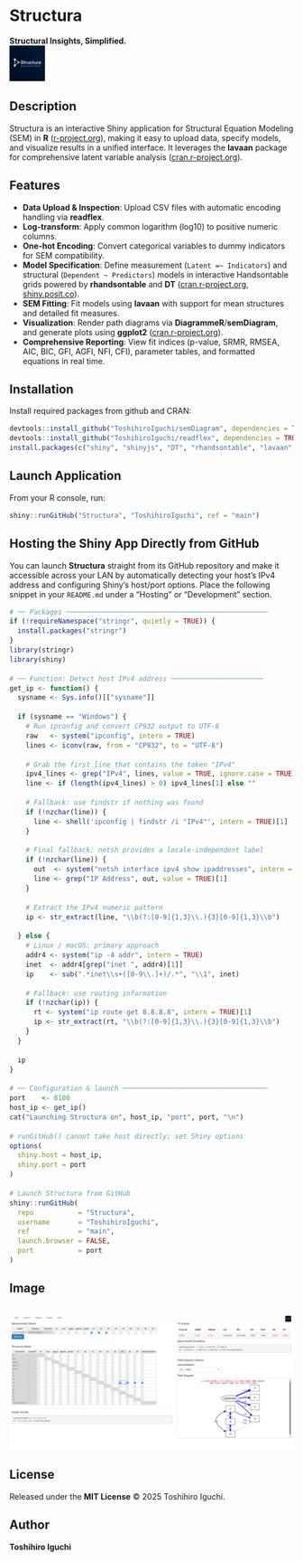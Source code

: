 
# Structura

**Structural Insights, Simplified.**
<br>
<img src="www/logo.png" width="12.5%" />

## Description

Structura is an interactive Shiny application for Structural Equation Modeling (SEM) in **R** ([r-project.org](https://www.r-project.org/?utm_source=chatgpt.com)), making it easy to upload data, specify models, and visualize results in a unified interface. It leverages the **lavaan** package for comprehensive latent variable analysis ([cran.r-project.org](https://cran.r-project.org/package%3Dlavaan?utm_source=chatgpt.com)).

## Features

* **Data Upload & Inspection**: Upload CSV files with automatic encoding handling via **readflex**.
* **Log-transform**: Apply common logarithm (log10) to positive numeric columns.
* **One-hot Encoding**: Convert categorical variables to dummy indicators for SEM compatibility.
* **Model Specification**: Define measurement (`Latent =~ Indicators`) and structural (`Dependent ~ Predictors`) models in interactive Handsontable grids powered by **rhandsontable** and **DT** ([cran.r-project.org](https://cran.r-project.org/package%3Dshiny?utm_source=chatgpt.com), [shiny.posit.co](https://shiny.posit.co/?utm_source=chatgpt.com)).
* **SEM Fitting**: Fit models using **lavaan** with support for mean structures and detailed fit measures.
* **Visualization**: Render path diagrams via **DiagrammeR**/**semDiagram**, and generate plots using **ggplot2** ([cran.r-project.org](https://cran.r-project.org/package%3Dggplot2?utm_source=chatgpt.com)).
* **Comprehensive Reporting**: View fit indices (p-value, SRMR, RMSEA, AIC, BIC, GFI, AGFI, NFI, CFI), parameter tables, and formatted equations in real time.

## Installation

Install required packages from github and CRAN:

```r
devtools::install_github("ToshihiroIguchi/semDiagram", dependencies = TRUE, upgrade = "never", build = FALSE, build_vignettes = FALSE)
devtools::install_github("ToshihiroIguchi/readflex", dependencies = TRUE, upgrade = "never", build = FALSE, build_vignettes = FALSE)
install.packages(c("shiny", "shinyjs", "DT", "rhandsontable", "lavaan", "DiagrammeR", "ggplot2", "reshape2", "markdown", "scales"))
```

## Launch Application

From your R console, run:

```r
shiny::runGitHub("Structura", "ToshihiroIguchi", ref = "main")
```

## Hosting the Shiny App Directly from GitHub

You can launch **Structura** straight from its GitHub repository and make it accessible across your LAN 
by automatically detecting your host’s IPv4 address and configuring Shiny’s host/port options. 
Place the following snippet in your `README.md` under a “Hosting” or “Development” section.

```r
# ── Packages ──────────────────────────────────────────────────
if (!requireNamespace("stringr", quietly = TRUE)) {
  install.packages("stringr")
}
library(stringr)
library(shiny)

# ── Function: Detect host IPv4 address ───────────────────────
get_ip <- function() {
  sysname <- Sys.info()[["sysname"]]
  
  if (sysname == "Windows") {
    # Run ipconfig and convert CP932 output to UTF-8
    raw   <- system("ipconfig", intern = TRUE)
    lines <- iconv(raw, from = "CP932", to = "UTF-8")
    
    # Grab the first line that contains the token "IPv4"
    ipv4_lines <- grep("IPv4", lines, value = TRUE, ignore.case = TRUE)
    line <- if (length(ipv4_lines) > 0) ipv4_lines[1] else ""
    
    # Fallback: use findstr if nothing was found
    if (!nzchar(line)) {
      line <- shell('ipconfig | findstr /i "IPv4"', intern = TRUE)[1]
    }
    
    # Final fallback: netsh provides a locale-independent label
    if (!nzchar(line)) {
      out  <- system("netsh interface ipv4 show ipaddresses", intern = TRUE)
      line <- grep("IP Address", out, value = TRUE)[1]
    }
    
    # Extract the IPv4 numeric pattern
    ip <- str_extract(line, "\\b(?:[0-9]{1,3}\\.){3}[0-9]{1,3}\\b")
    
  } else {
    # Linux / macOS: primary approach
    addr4 <- system("ip -4 addr", intern = TRUE)
    inet  <- addr4[grep("inet ", addr4)[1]]
    ip    <- sub(".*inet\\s+([0-9\\.]+)/.*", "\\1", inet)
    
    # Fallback: use routing information
    if (!nzchar(ip)) {
      rt <- system("ip route get 8.8.8.8", intern = TRUE)[1]
      ip <- str_extract(rt, "\\b(?:[0-9]{1,3}\\.){3}[0-9]{1,3}\\b")
    }
  }
  
  ip
}

# ── Configuration & launch ────────────────────────────────────
port    <- 8100
host_ip <- get_ip()
cat("Launching Structura on", host_ip, "port", port, "\n")

# runGitHub() cannot take host directly; set Shiny options
options(
  shiny.host = host_ip,
  shiny.port = port
)

# Launch Structura from GitHub
shiny::runGitHub(
  repo           = "Structura",
  username       = "ToshihiroIguchi",
  ref            = "main",
  launch.browser = FALSE,
  port           = port
)
```


## Image
<br>
<img src="image.png"/>

## License

Released under the **MIT License** © 2025 Toshihiro Iguchi.

## Author

**Toshihiro Iguchi**

